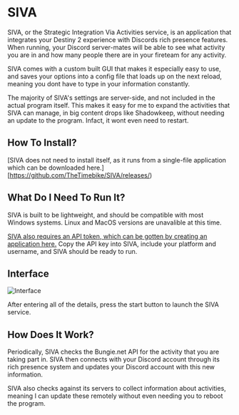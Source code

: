 # SIVA

SIVA, or the Strategic Integration Via Activities service, is an application that integrates your Destiny 2 experience with Discords rich presence features. When running, your Discord server-mates will be able to see what activity you are in and how many people there are in your fireteam for any activity.

SIVA comes with a custom built GUI that makes it especially easy to use, and saves your options into a config file that loads up on the next reload, meaning you dont have to type in your information constantly.

The majority of SIVA's settings are server-side, and not included in the actual program itself. This makes it easy for me to expand the activities that SIVA can manage, in big content drops like Shadowkeep, without needing an update to the program. Infact, it wont even need to restart.

## How To Install?

[SIVA does not need to install itself, as it runs from a single-file application which can be downloaded here.][https://github.com/TheTimebike/SIVA/releases/)

## What Do I Need To Run It?

SIVA is built to be lightweight, and should be compatible with most Windows systems. Linux and MacOS versions are unavalible at this time.

[SIVA also requires an API token, which can be gotten by creating an application here.](https://www.bungie.net/en/Application)
Copy the API key into SIVA, include your platform and username, and SIVA should be ready to run.

## Interface

![Interface](https://raw.githubusercontent.com/TheTimebike/SIVA/master/images/interface.png)

After entering all of the details, press the start button to launch the SIVA service.

## How Does It Work?

Periodically, SIVA checks the Bungie.net API for the activity that you are taking part in. SIVA then connects with your Discord account through its rich presence system and updates your Discord account with this new information.

SIVA also checks against its servers to collect information about activities, meaning I can update these remotely without even needing you to reboot the program.
